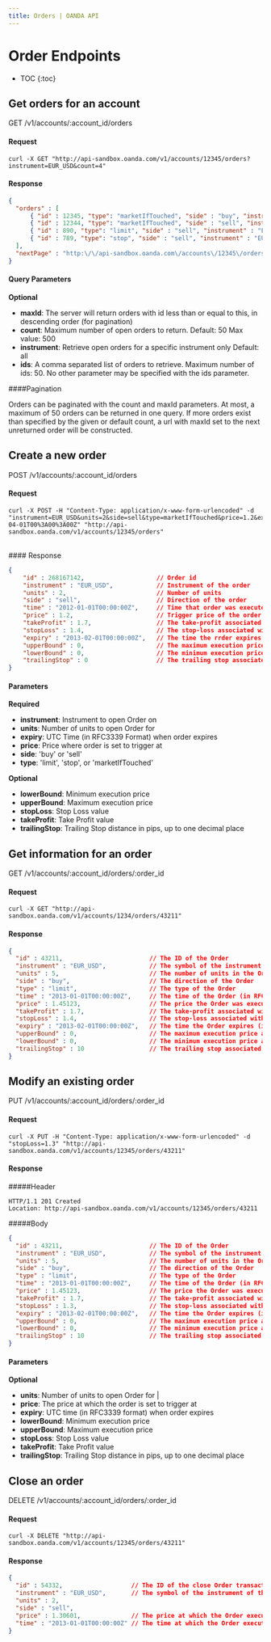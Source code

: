 ```yaml
---
title: Orders | OANDA API
---
```


# Order Endpoints

* TOC
{:toc}


## Get orders for an account
GET /v1/accounts/:account_id/orders

#### Request
    curl -X GET "http://api-sandbox.oanda.com/v1/accounts/12345/orders?instrument=EUR_USD&count=4"

#### Response

~~~json
{
  "orders" : [
      { "id" : 12345, "type": "marketIfTouched", "side" : "buy", "instrument" : "EUR_USD", "units" : 100, "time" : "2013-01-09T22:02:46Z", "price" : 1.5, "stopLoss" : 1.2, "takeProfit" : 1.7, "expiry" : "2013-04-09T22:02:46Z", "upperBound" : 2.0, "lowerBound" : 1.0, "trailingStop" : 10, "ocaGroupId" : 0},
      { "id" : 12344, "type": "marketIfTouched", "side" : "sell", "instrument" : "EUR_USD", "units" : 100, "time" : "2013-01-09T22:02:46Z", "price" : 1.5, "stopLoss" : 1.2, "takeProfit" : 1.7, "expiry" : "2013-04-09T22:02:46Z", "upperBound" : 2.0, "lowerBound" : 1.0, "trailingStop" : 10, "ocaGroupId" : 1},
      { "id" : 890, "type": "limit", "side" : "sell", "instrument" : "EUR_USD", "units" : 100, "time" : "2013-01-09T22:02:46Z", "price" : 1.5, "stopLoss" : 1.2, "takeProfit" : 1.7, "expiry" : "2013-04-09T22:02:46Z", "upperBound" : 2.0, "lowerBound" : 1.0, "trailingStop" : 10, "ocaGroupId" : 1},
      { "id" : 789, "type": "stop", "side" : "sell", "instrument" : "EUR_USD", "units" : 100, "time" : "2013-01-09T22:02:46Z", "price" : 1.5, "stopLoss" : 1.2, "takeProfit" : 1.7, "expiry" : "2013-04-09T22:02:46Z", "upperBound" : 2.0, "lowerBound" : 1.0, "trailingStop" : 10, "ocaGroupId" : 1}
  ],
  "nextPage" : "http:\/\/api-sandbox.oanda.com\/accounts\/12345\/orders?count=4&maxId=788"
}
~~~

#### Query Parameters
**Optional**

* **maxId**: The server will return orders with id less than or equal to this, in descending order (for pagination)
* **count**: Maximum number of open orders to return. Default: 50 Max value: 500
* **instrument**: Retrieve open orders for a specific instrument only Default: all
* **ids**: A comma separated list of orders to retrieve. Maximum number of ids: 50. No other parameter may be specified with the ids parameter.

####Pagination

Orders can be paginated with the count and maxId parameters.
At most, a maximum of 50 orders can be returned in one query. 
If more orders exist than specified by the given or default count, a url with maxId set to the next unreturned order will be constructed.

## Create a new order
POST /v1/accounts/:account_id/orders

#### Request
    curl -X POST -H "Content-Type: application/x-www-form-urlencoded" -d "instrument=EUR_USD&units=2&side=sell&type=marketIfTouched&price=1.2&expiry=2013-04-01T00%3A00%3A00Z" "http://api-sandbox.oanda.com/v1/accounts/12345/orders"
<br>
#### Response

~~~json
{
    "id" : 268167142,                    // Order id
    "instrument" : "EUR_USD",            // Instrument of the order
    "units" : 2,                         // Number of units
    "side" : "sell",                     // Direction of the order
    "time" : "2012-01-01T00:00:00Z",     // Time that order was executed
    "price" : 1.2,                       // Trigger price of the order
    "takeProfit" : 1.7,                  // The take-profit associated with the Order, if any
    "stopLoss" : 1.4,                    // The stop-loss associated with the Order, if any
    "expiry" : "2013-02-01T00:00:00Z",   // The time the rrder expires (in RFC3339 format)
    "upperBound" : 0,                    // The maximum execution price associated with the order, if any
    "lowerBound" : 0,                    // The minimum execution price associated with the order, if any
    "trailingStop" : 0                   // The trailing stop associated with the rrder, if any
}
~~~

#### Parameters
**Required**

* **instrument**: Instrument to open Order on
* **units**: Number of units to open Order for
* **expiry**: UTC Time (in RFC3339 Format) when order expires
* **price**: Price where order is set to trigger at
* **side**: 'buy' or 'sell'
* **type**: 'limit', 'stop', or 'marketIfTouched'

**Optional**

<!--* **type**: entry (default), or limit (More about order types) -->
* **lowerBound**: Minimum execution price
* **upperBound**: Maximum execution price
* **stopLoss**: Stop Loss value
* **takeProfit**: Take Profit value
* **trailingStop**: Trailing Stop distance in pips, up to one decimal place

## Get information for an order
GET /v1/accounts/:account_id/orders/:order_id

#### Request
    curl -X GET "http://api-sandbox.oanda.com/v1/accounts/1234/orders/43211"

#### Response

~~~json
{
  "id" : 43211,                        // The ID of the Order
  "instrument" : "EUR_USD",            // The symbol of the instrument of the Order
  "units" : 5,                         // The number of units in the Order
  "side" : "buy",                      // The direction of the Order
  "type" : "limit",                    // The type of the Order 
  "time" : "2013-01-01T00:00:00Z",     // The time of the Order (in RFC3339 format)
  "price" : 1.45123,                   // The price the Order was executed at
  "takeProfit" : 1.7,                  // The take-profit associated with the Order, if any
  "stopLoss" : 1.4,                    // The stop-loss associated with the Order, if any
  "expiry" : "2013-02-01T00:00:00Z",   // The time the Order expires (in RFC3339 format)
  "upperBound" : 0,                    // The maximum execution price associated with the order, if any
  "lowerBound" : 0,                    // The minimum execution price associated with the order, if any
  "trailingStop" : 10                  // The trailing stop associated with the Order, if any
}
~~~

## Modify an existing order
PUT /v1/accounts/:account_id/orders/:order_id

#### Request
    curl -X PUT -H "Content-Type: application/x-www-form-urlencoded" -d "stopLoss=1.3" "http://api-sandbox.oanda.com/v1/accounts/12345/orders/43211"

#### Response

#####Header

~~~header
HTTP/1.1 201 Created
Location: http://api-sandbox.oanda.com/v1/accounts/12345/orders/43211
~~~

#####Body

~~~json
{
  "id" : 43211,                        // The ID of the Order
  "instrument" : "EUR_USD",            // The symbol of the instrument of the Order
  "units" : 5,                         // The number of units in the Order
  "side" : "buy",                      // The direction of the Order
  "type" : "limit",                    // The type of the Order 
  "time" : "2013-01-01T00:00:00Z",     // The time of the Order (in RFC3339 format)
  "price" : 1.45123,                   // The price the Order was executed at
  "takeProfit" : 1.7,                  // The take-profit associated with the Order, if any
  "stopLoss" : 1.3,                    // The stop-loss associated with the Order, if any
  "expiry" : "2013-02-01T00:00:00Z",   // The time the Order expires (in RFC3339 format)
  "upperBound" : 0,                    // The maximum execution price associated with the order, if any
  "lowerBound" : 0,                    // The minimum execution price associated with the order, if any
  "trailingStop" : 10                  // The trailing stop associated with the Order, if any
}
~~~

#### Parameters
**Optional**

* **units**: Number of units to open Order for |
* **price**: The price at which the order is set to trigger at
* **expiry**: UTC time (in RFC3339 format) when order expires
* **lowerBound**: Minimum execution price
* **upperBound**: Maximum execution price
* **stopLoss**: Stop Loss value
* **takeProfit**: Take Profit value
* **trailingStop**: Trailing Stop distance in pips, up to one decimal place




## Close an order
DELETE /v1/accounts/:account_id/orders/:order_id

#### Request
    curl -X DELETE "http://api-sandbox.oanda.com/v1/accounts/12345/orders/43211"

#### Response

~~~json
{
  "id" : 54332,                   // The ID of the close Order transaction
  "instrument" : "EUR_USD",       // The symbol of the instrument of the Order
  "units" : 2,
  "side" : "sell",
  "price" : 1.30601,              // The price at which the Order executed
  "time" : "2013-01-01T00:00:00Z" // The time at which the Order executed
}
~~~

